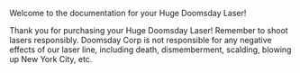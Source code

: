 Welcome to the documentation for your Huge Doomsday Laser!

Thank you for purchasing your Huge Doomsday Laser! Remember to shoot lasers responsibly. Doomsday Corp is not responsible for any negative effects of our laser line, including death, dismemberment, scalding, blowing up New York City, etc.